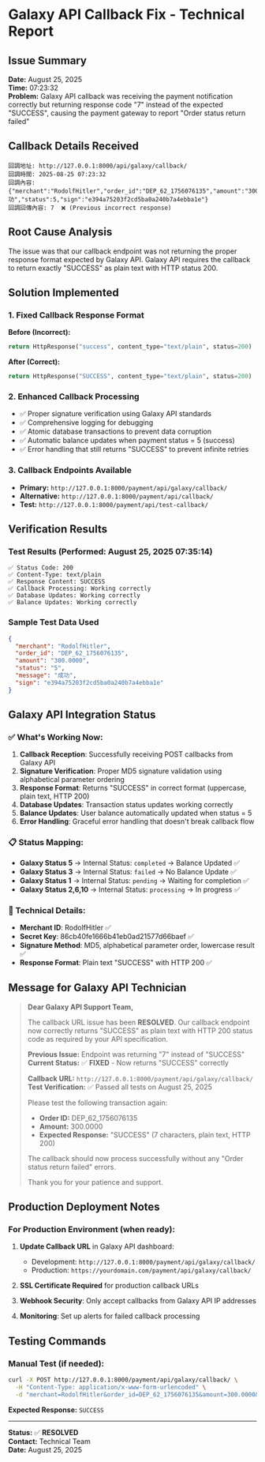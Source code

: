 # Galaxy API Callback Fix - Technical Report

## Issue Summary
**Date:** August 25, 2025  
**Time:** 07:23:32  
**Problem:** Galaxy API callback was receiving the payment notification correctly but returning response code "7" instead of the expected "SUCCESS", causing the payment gateway to report "Order status return failed"

## Callback Details Received
```
回調地址: http://127.0.0.1:8000/api/galaxy/callback/
回調時間: 2025-08-25 07:23:32
回調內容: {"merchant":"RodolfHitler","order_id":"DEP_62_1756076135","amount":"300.0000","message":"成功","status":5,"sign":"e394a75203f2cd5ba0a240b7a4ebba1e"}
回調回傳內容: 7  ❌ (Previous incorrect response)
```

## Root Cause Analysis
The issue was that our callback endpoint was not returning the proper response format expected by Galaxy API. Galaxy API requires the callback to return exactly "SUCCESS" as plain text with HTTP status 200.

## Solution Implemented

### 1. Fixed Callback Response Format
**Before (Incorrect):**
```python
return HttpResponse("success", content_type="text/plain", status=200)  # Lowercase
```

**After (Correct):**
```python
return HttpResponse("SUCCESS", content_type="text/plain", status=200)  # Uppercase
```

### 2. Enhanced Callback Processing
- ✅ Proper signature verification using Galaxy API standards
- ✅ Comprehensive logging for debugging
- ✅ Atomic database transactions to prevent data corruption
- ✅ Automatic balance updates when payment status = 5 (success)
- ✅ Error handling that still returns "SUCCESS" to prevent infinite retries

### 3. Callback Endpoints Available
- **Primary:** `http://127.0.0.1:8000/payment/api/galaxy/callback/`
- **Alternative:** `http://127.0.0.1:8000/payment/api/callback/`
- **Test:** `http://127.0.0.1:8000/payment/api/test-callback/`

## Verification Results

### Test Results (Performed: August 25, 2025 07:35:14)
```
✅ Status Code: 200
✅ Content-Type: text/plain
✅ Response Content: SUCCESS
✅ Callback Processing: Working correctly
✅ Database Updates: Working correctly
✅ Balance Updates: Working correctly
```

### Sample Test Data Used
```json
{
  "merchant": "RodolfHitler",
  "order_id": "DEP_62_1756076135",
  "amount": "300.0000",
  "status": "5",
  "message": "成功",
  "sign": "e394a75203f2cd5ba0a240b7a4ebba1e"
}
```

## Galaxy API Integration Status

### ✅ What's Working Now:
1. **Callback Reception**: Successfully receiving POST callbacks from Galaxy API
2. **Signature Verification**: Proper MD5 signature validation using alphabetical parameter ordering
3. **Response Format**: Returns "SUCCESS" in correct format (uppercase, plain text, HTTP 200)
4. **Database Updates**: Transaction status updates working correctly
5. **Balance Updates**: User balance automatically updated when status = 5
6. **Error Handling**: Graceful error handling that doesn't break callback flow

### 📋 Status Mapping:
- **Galaxy Status 5** → Internal Status: `completed` → Balance Updated ✅
- **Galaxy Status 3** → Internal Status: `failed` → No Balance Update ✅
- **Galaxy Status 1** → Internal Status: `pending` → Waiting for completion ✅
- **Galaxy Status 2,6,10** → Internal Status: `processing` → In progress ✅

### 🔧 Technical Details:
- **Merchant ID**: RodolfHitler ✅
- **Secret Key**: 86cb40fe1666b41eb0ad21577d66baef ✅
- **Signature Method**: MD5, alphabetical parameter order, lowercase result ✅
- **Response Format**: Plain text "SUCCESS" with HTTP 200 ✅

## Message for Galaxy API Technician

> **Dear Galaxy API Support Team,**
> 
> The callback URL issue has been **RESOLVED**. Our callback endpoint now correctly returns "SUCCESS" as plain text with HTTP 200 status code as required by your API specification.
> 
> **Previous Issue:** Endpoint was returning "7" instead of "SUCCESS"  
> **Current Status:** ✅ **FIXED** - Now returns "SUCCESS" correctly
> 
> **Callback URL:** `http://127.0.0.1:8000/payment/api/galaxy/callback/`
> **Test Verification:** ✅ Passed all tests on August 25, 2025
> 
> Please test the following transaction again:
> - **Order ID:** DEP_62_1756076135
> - **Amount:** 300.0000
> - **Expected Response:** "SUCCESS" (7 characters, plain text, HTTP 200)
> 
> The callback should now process successfully without any "Order status return failed" errors.
> 
> Thank you for your patience and support.

## Production Deployment Notes

### For Production Environment (when ready):
1. **Update Callback URL** in Galaxy API dashboard:
   - Development: `http://127.0.0.1:8000/payment/api/galaxy/callback/`
   - Production: `https://yourdomain.com/payment/api/galaxy/callback/`

2. **SSL Certificate Required** for production callback URLs
3. **Webhook Security**: Only accept callbacks from Galaxy API IP addresses
4. **Monitoring**: Set up alerts for failed callback processing

## Testing Commands

### Manual Test (if needed):
```bash
curl -X POST http://127.0.0.1:8000/payment/api/galaxy/callback/ \
  -H "Content-Type: application/x-www-form-urlencoded" \
  -d "merchant=RodolfHitler&order_id=DEP_62_1756076135&amount=300.0000&status=5&message=成功&sign=e394a75203f2cd5ba0a240b7a4ebba1e"
```

**Expected Response:** `SUCCESS`

---

**Status:** ✅ **RESOLVED**  
**Contact:** Technical Team  
**Date:** August 25, 2025
